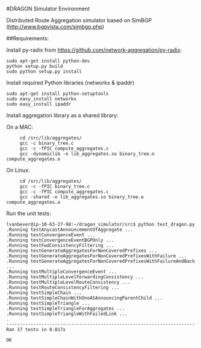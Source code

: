 #DRAGON Simulator Environment

Distributed Route Aggregation simulator based on SimBGP (http://www.bgpvista.com/simbgp.php)

##Requirements:

Install py-radix from https://github.com/network-aggregation/py-radix:
```
sudo apt-get install python-dev
python setup.py build
sudo python setup.py install
```

Install required Python libraries (networkx & ipaddr)
```
sudo apt-get install python-setuptools
sudo easy_install networkx
sudo easy_install ipaddr
```
Install aggregation library as a shared library:

On a MAC:
```
     cd /src/lib/aggregates/
     gcc -c binary_tree.c 
     gcc -c -fPIC compute_aggregates.c
     gcc -dynamiclib -o lib_aggregates.so binary_tree.o compute_aggregates.o
```

On Linux:
```
     cd /src/lib/aggregates/
     gcc -c -fPIC binary_tree.c 
     gcc -c -fPIC compute_aggregates.c
     gcc -shared -o lib_aggregates.so binary_tree.o compute_aggregates.o
```

Run the unit tests:
```
lvanbever@ip-10-63-27-98:~/dragon_simulator/src$ python test_dragon.py 
.Running testAnycastAnnouncementOfAggregate ...
.Running testConvergenceEvent ...
.Running testConvergenceEventBGPOnly ...
.Running testFwdConsistencyFiltering ...
.Running testGenerateAggregatesForNonCoveredPrefixes ...
.Running testGenerateAggregatesForNonCoveredPrefixesWithFailure ...
.Running testGenerateAggregatesForNonCoveredPrefixesWithFailureAndBack ...
.Running testMultipleConvergenceEvent ...
.Running testMultipleLevelForwardingConsistency ...
.Running testMultipleLevelRouteConsistency ...
.Running testRouteConsistencyFiltering ...
.Running testSimpleChain ...
.Running testSimpleChainWithOneASAnnouncingParentChild ...
.Running testSimpleTriangle ...
.Running testSimpleTriangleForAggregates ...
.Running testSimpleTriangleWithFailedLink ...
.
----------------------------------------------------------------------
Ran 17 tests in 0.817s

OK
```

